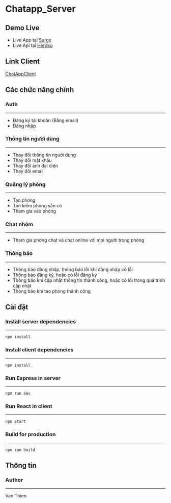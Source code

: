 # Chatapp_Server
## Demo Live
* Live App tại [Surge](http://chat-app-client.surge.sh/)
* Live Api tại [Heroku](https://chap-app-server.herokuapp.com/)
## Link Client
[ChatAppClient](https://github.com/duongvanthien2209/Chatapp_Client)
## Các chức năng chính
### Auth
***
* Đăng ký tài khoản (Bằng email)
* Đăng nhập
### Thông tin người dùng
***
* Thay đổi thông tin người dùng
* Thay đổi mật khẩu
* Thay đổi ảnh đại diện
* Thay đổi email
### Quảng lý phòng
***
* Tạo phòng
* Tìm kiếm phòng sẵn có
* Tham gia vào phòng
### Chat nhóm
***
* Tham gia phòng chat và chat online với mọi người trong phòng
### Thông báo
***
* Thông báo đăng nhập, thông báo lỗi khi đăng nhập có lỗi
* Thông báo đăng ký, hoặc có lỗi đăng ký
* Thông báo khi cập nhật thông tin thành công, hoặc có lỗi trong quá trình cập nhật
* Thông báo khi tạo phòng thành công
## Cài đặt
### Install server dependencies
***
`npm install`
### Install client dependencies
***
`npm install`
### Run Express in server
***
`npm run dev`
### Run React in client
***
`npm start`
### Build for production
*** 
`npm run build`
## Thông tin
### Author
***
Van Thien
